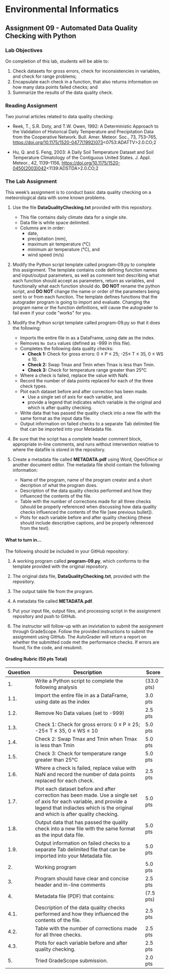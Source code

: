 # Environmental Informatics

## Assignment 09 - Automated Data Quality Checking with Python

### Lab Objectives

On completion of this lab, students will be able to:

1. Check datasets for gross errors, check for inconsistencies in variables, and check for range problems;
2. Encapsulate each check in a function, that also returns information on how many data points failed checks; and
3. Summarize the results of the data quality check.

### Reading Assignment

Two journal articles related to data quality checking:

- Reek, T., S.R. Doty, and T.W. Owen, 1992: A Deterministic Approach to the Validation of Historical Daily Temperature and Precipitation Data from the Cooperative Network. Bull. Amer. Meteor. Soc., 73, 753–765, https://doi.org/10.1175/1520-0477(1992)073<0753:ADATTV>2.0.CO;2

- Hu, Q. and S. Feng, 2003: A Daily Soil Temperature Dataset and Soil Temperature Climatology of the Contiguous United States. J. Appl. Meteor., 42, 1139–1156, https://doi.org/10.1175/1520-0450(2003)042<1139:ADSTDA>2.0.CO;2

### The Lab Assignment

This week’s assignment is to conduct basic data quality checking on a meteorological data with some known problems.

1. Use the file **DataQualityChecking.txt** provided with this repository.

   - This file contains daily climate data for a single site.
   - Data file is white space delimited.
   - Columns are in order:
     - date,
     - precipitation (mm),
     - maximum air temperature (°C)
     - minimum air temperature (°C), and
     - wind speed (m/s)
     
2. Modify the Python script template called program-09.py to complete this assignment.  The template contains code defining function names and input/output parameters, as well as comment text describing what each function should accept as parameters, return as variables, and functionally what each function should do.  **DO NOT** rename the python script, and **DO NOT** change the name or order of the parameters being sent to or from each function.  The template defines functions that the autograder program is going to import and evaluate.  Changing the program name or the function definitions, will cause the autograder to fail even if your code "works" for you.  

2. Modify the Python script template called program-09.py so that it does the following:

   - Imports the entire file in as a DataFrame, using date as the index.
   - Removes `No Data` values (defined as -999 in this file).
   - Completes the following data quality checks:
     - **Check 1:** Check for gross errors: 0 ≤ P ≤ 25; -25≤ T ≤ 35, 0 ≤ WS ≤ 10.
     - **Check 2:** Swap Tmax and Tmin when Tmax is less than Tmin.
     - **Check 3:** Check for temperature range greater than 25°C
   - Where a check is failed, replace the value with NaN.
   - Record the number of data points replaced for each of the three check types.
   - Plot each dataset before and after correction has been made.
     - Use a single set of axis for each variable, and
     - provide a legend that indicates which variable is the original and which is after quality checking.
   - Write data that has passed the quality check into a new file with the same format as the input data file.
   - Output information on failed checks to a separate Tab delimited file that can be imported into your Metadata file.

3. Be sure that the script has a complete header comment block, appropriate in-line comments, and runs without intervention relative to where the datafile is stored in the repository.

4. Create a metadata file called **METADATA.pdf** using Word, OpenOfiice or another document editor.  The metadata file shold contain the following information:

   - Name of the program, name of the program creator and a short decription of what the program does.
   - Description of the data quality checks performed and how they influenced the contents of the file.
   - Table with the number of corrections made for all three checks (should be properly referenced when discussing how data quality checks influenced the contents of the file \[see previous bullet\]). 
   - Plots for each variable before and after quality checking (these should include descriptive captions, and be properly referenced from the text). 

#### What to turn in...

The following should be included in your GitHub repository:

1. A working program called **program-09.py**, which conforms to the template provided with the original repository.

2. The original data file, **DataQualityChecking.txt**, provided with the repository.

3. The output table file from the program.

4. A metadata file called **METADATA.pdf**.

5. Put your input file, output files, and processing script in the assignment repository and push to GitHub. 

6. The instructor will follow-up with an invivtation to submit the assignment through GradeScope.  Follow the provided instructions to submit the assignment using GitHub.  The AutoGrader will return a report on whether the submitted code met the performance checks.  If errors are found, fix the code, and resubmit.

#### Grading Rubric (50 pts Total)

| Question | Description | Score |
| -------- | ----------- | ----- |
| 1. | Write a Python script to complete the following analysis | (33.0 pts) |
| 1.1. | Import the entire file in as a DataFrame, using date as the index | 3.0 pts |
| 1.2. | Remove No Data values (set to -999) | 2.5 pts |
| 1.3. | Check 1: Check for gross errors: 0 ≤ P ≤ 25; -25≤ T ≤ 35, 0 ≤ WS ≤ 10 | 5.0 pts |
| 1.4. | Check 2: Swap Tmax and Tmin when Tmax is less than Tmin | 5.0 pts |
| 1.5. | Check 3: Check for temperature range greater than 25°C | 5.0 pts |
| 1.6. | Where a check is failed, replace value with NaN and record the number of data points replaced for each check. | 2.5 pts |
| 1.7. | Plot each dataset before and after correction has been made.  Use a single set of axis for each variable, and provide a legend that indiactes which is the original and which is after quality checking.  | 5.0 pts |
| 1.8. | Output data that has passed the quality check into a new file with the same format as the input data file. | 5.0 pts |
| 1.9. | Output information on failed checks to a separate Tab delimited file that can be imported into your Metadata file. | 5.0 pts |
| 2. | Working program | 5.0 pts |
| 3. | Program should have clear and concise header and in-line comments | 2.5 pts |
| 4. | Metadata file (PDF) that contains: | (7.5 pts) |
| 4.1. | Description of the data quality checks performed and how they influenced the contents of the file. | 2.5 pts |
| 4.2. | Table with the number of corrections made for all three checks. | 2.5 pts |
| 4.3. | Plots for each variable before and after quality checking. | 2.5 pts |
| 5. | Tried GradeScope submission. | 2.0 pts |
